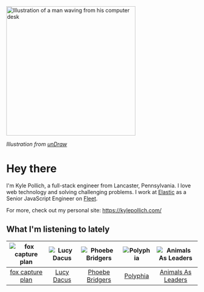 <img src="https://user-images.githubusercontent.com/6766512/87306713-6f79d900-c4e6-11ea-989a-3242cbfc50c2.png" alt="Illustration of a man waving from his computer desk" height="340" />

_Illustration from [unDraw](https://undraw.co/)_

# Hey there

I'm Kyle Pollich, a full-stack engineer from Lancaster, Pennsylvania. I love web technology and solving challenging problems.
I work at [Elastic](https://www.elastic.co/) as a Senior JavaScript Engineer on [Fleet](https://www.elastic.co/guide/en/fleet/current/fleet-overview.html).

For more, check out my personal site: https://kylepollich.com/

## What I'm listening to lately

<!-- begin artists -->
  |![fox capture plan](https://i.scdn.co/image/ab6761610000f178233caac0b66e14a5326dfc99)|![Lucy Dacus](https://i.scdn.co/image/ab6761610000f178c6edcb6e244bd2842ea81e4b)|![Phoebe Bridgers](https://i.scdn.co/image/ab6761610000f178626686e362d30246e816cc5b)|![Polyphia](https://i.scdn.co/image/ab6761610000f17819c117018e7c22d251b2213e)|![Animals As Leaders](https://i.scdn.co/image/ab6761610000f178046de4484e6a046d0c3ef55f)|
  |:---:|:---:|:---:|:---:|:---:|
  |[fox capture plan](https://open.spotify.com/artist/7sEmXHrnEnX7PScoJAvSvo)|[Lucy Dacus](https://open.spotify.com/artist/07D1Bjaof0NFlU32KXiqUP)|[Phoebe Bridgers](https://open.spotify.com/artist/1r1uxoy19fzMxunt3ONAkG)|[Polyphia](https://open.spotify.com/artist/4vGrte8FDu062Ntj0RsPiZ)|[Animals As Leaders](https://open.spotify.com/artist/65C6Unk7nhg2aCnVuAPMo8)|
<!-- end artists -->
